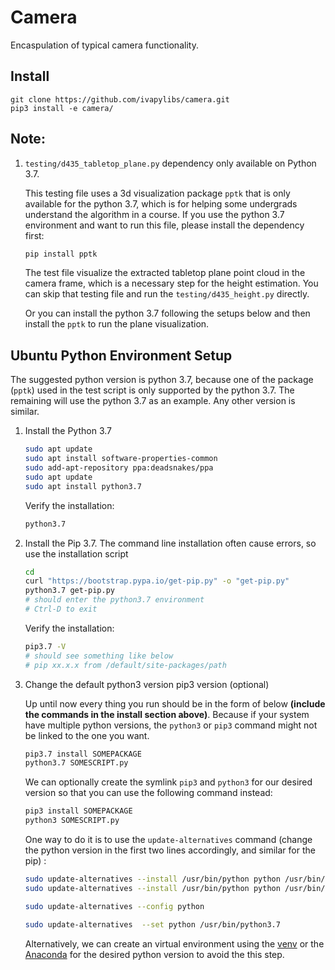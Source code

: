 # Camera
Encaspulation of typical camera functionality.

## Install
```
git clone https://github.com/ivapylibs/camera.git
pip3 install -e camera/
```



## Note:

1. ```testing/d435_tabletop_plane.py``` dependency only available on Python 3.7.

   This testing file uses a 3d visualization package ```pptk``` that is only available for the python 3.7, which is for helping some undergrads understand the algorithm in a course. If you use the python 3.7 environment and want to run this file, please install the dependency first:

   ```bash
   pip install pptk
   ```

   The test file visualize the extracted tabletop plane point cloud in the camera frame, which is a necessary step for the height estimation. You can skip that testing file and run the ```testing/d435_height.py``` directly. 

   Or you can install the python 3.7 following the setups below and then install the ```pptk``` to run the plane visualization.



## Ubuntu Python Environment Setup

The suggested python version is python 3.7, because one of the package (```pptk```) used in the test script is only supported by the python 3.7. The remaining will use the python 3.7 as an example. Any other version is similar.

1. Install the Python 3.7

   ```bash
   sudo apt update
   sudo apt install software-properties-common
   sudo add-apt-repository ppa:deadsnakes/ppa
   sudo apt update
   sudo apt install python3.7
   ```

   Verify the installation:

   ```bash
   python3.7
   ```

2. Install the Pip 3.7. The command line installation often cause errors, so use the installation script

   ```bash
   cd
   curl "https://bootstrap.pypa.io/get-pip.py" -o "get-pip.py"
   python3.7 get-pip.py
   # should enter the python3.7 environment
   # Ctrl-D to exit
   ```

   Verify the installation:

   ```bash
   pip3.7 -V
   # should see something like below
   # pip xx.x.x from /default/site-packages/path
   ```

3. Change the default python3 version pip3  version (optional)

   Up until now every thing you run should be in the form of below **(include the commands in the install section above)**. Because if your system have multiple python versions, the ```python3``` or ```pip3``` command might not be linked to the one you want.

   ```bash
   pip3.7 install SOMEPACKAGE
   python3.7 SOMESCRIPT.py
   ```

   We can optionally create the symlink ```pip3``` and ```python3``` for our desired version so that you can use the following command instead:

   ```bash
   pip3 install SOMEPACKAGE
   python3 SOMESCRIPT.py
   ```

   One way to do it is to use the ```update-alternatives``` command (change the python version in the first two lines accordingly, and similar for the pip) :

   ```bash
   sudo update-alternatives --install /usr/bin/python python /usr/bin/python3.5 1
   sudo update-alternatives --install /usr/bin/python python /usr/bin/python3.7 2
   
   sudo update-alternatives --config python
   
   sudo update-alternatives  --set python /usr/bin/python3.7
   ```

   Alternatively, we can create an virtual environment using the [venv](https://docs.python.org/3/library/venv.html) or the [Anaconda](https://www.anaconda.com/) for the desired python version to avoid the this step.

